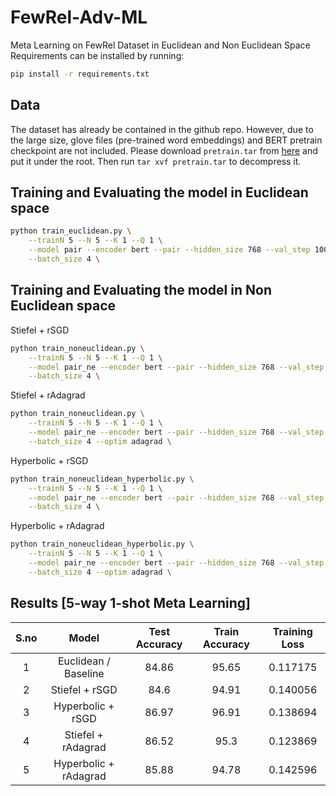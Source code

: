 # FewRel-Adv-ML
Meta Learning on FewRel Dataset in Euclidean and Non Euclidean Space
Requirements can be installed by running: 
```bash
pip install -r requirements.txt
```

## Data

The dataset has already be contained in the github repo. However, due to the large size, glove files (pre-trained word embeddings) and BERT pretrain checkpoint are not included. Please download `pretrain.tar` from [here](https://drive.google.com/file/d/1QbocSumLcA-krPUSYEGxw_TMI0N9l5SQ/view?usp=sharing) and put it under the root. Then run `tar xvf pretrain.tar` to decompress it.

## Training and Evaluating the model in Euclidean space
```bash
python train_euclidean.py \
    --trainN 5 --N 5 --K 1 --Q 1 \
    --model pair --encoder bert --pair --hidden_size 768 --val_step 1000 \
    --batch_size 4 \
```

## Training and Evaluating the model in Non Euclidean space

Stiefel + rSGD
```bash
python train_noneuclidean.py \
    --trainN 5 --N 5 --K 1 --Q 1 \
    --model pair_ne --encoder bert --pair --hidden_size 768 --val_step 1000 \
    --batch_size 4 \
```

Stiefel + rAdagrad
```bash
python train_noneuclidean.py \
    --trainN 5 --N 5 --K 1 --Q 1 \
    --model pair_ne --encoder bert --pair --hidden_size 768 --val_step 1000 \
    --batch_size 4 --optim adagrad \
```

Hyperbolic + rSGD
```bash
python train_noneuclidean_hyperbolic.py \
    --trainN 5 --N 5 --K 1 --Q 1 \
    --model pair_ne --encoder bert --pair --hidden_size 768 --val_step 1000 \
    --batch_size 4 \
```

Hyperbolic + rAdagrad
```bash
python train_noneuclidean_hyperbolic.py \
    --trainN 5 --N 5 --K 1 --Q 1 \
    --model pair_ne --encoder bert --pair --hidden_size 768 --val_step 1000 \
    --batch_size 4 --optim adagrad \
```
    
## Results [5-way 1-shot Meta Learning]
| S.no |         Model         | Test Accuracy | Train Accuracy | Training Loss |
|:----:|:---------------------:|:-------------:|:--------------:|:-------------:|
|   1  |  Euclidean / Baseline |     84.86     |      95.65     |    0.117175   |
|   2  |     Stiefel + rSGD    |      84.6     |      94.91     |    0.140056   |
|   3  |   Hyperbolic + rSGD   |     86.97     |      96.91     |    0.138694   |
|   4  |   Stiefel + rAdagrad  |     86.52     |      95.3      |    0.123869   |
|   5  | Hyperbolic + rAdagrad |     85.88     |      94.78     |    0.142596   |
